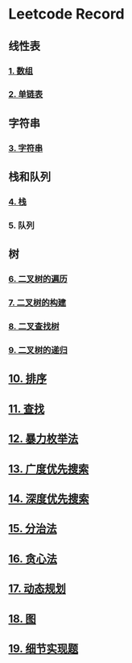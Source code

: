 # Leetcode Record

## 线性表
### [1. 数组](https://github.com/JasmineCAicai/leetcode-_/blob/0d775d9c7731f9e013ac3e312d341111fd360142/Array.md)
### [2. 单链表](https://github.com/JasmineCAicai/leetcode-_/blob/c1920f0187418e80597e54b8056cb6c559b96f67/LinkedList.md)
## 字符串
### [3. 字符串](https://github.com/JasmineCAicai/leetcode-_/blob/2810fc4e57b20f205395c231e2263ce7d2e33c57/String.md)
## 栈和队列
### [4. 栈](https://github.com/JasmineCAicai/leetcode-_/blob/c48c9082d7d79220b62e59887f0ab0432ee8c09e/Stack.md)
### 5. 队列
## 树
### [6. 二叉树的遍历](https://github.com/JasmineCAicai/leetcode-_/blob/acae7d7f16755eca3729b2a69c8aa1c8e58c4087/Tree_Traversal.md)
### [7. 二叉树的构建](https://github.com/JasmineCAicai/leetcode-_/blob/777b75c1053473584e66995b8ecdb48f6acd571c/Tree_Build.md)
### [8. 二叉查找树](https://github.com/JasmineCAicai/leetcode-_/blob/ed14b25bfab07ac5897a99d2154a77d17204f94d/Tree_Search.md)
### [9. 二叉树的递归](https://github.com/JasmineCAicai/leetcode-_/blob/256eae90c464abccf6faa3220ffdeda759848dd6/Tree_Recursive.md)
## [10. 排序](https://github.com/JasmineCAicai/leetcode-_/blob/2f797882b55762cf2396d2496cf4a232bb7a29f9/Sorting.md)
## [11. 查找](https://github.com/JasmineCAicai/leetcode-_/blob/591ce7fd52cf7e69700cd257f02fa30796e0ab17/Search.md)
## [12. 暴力枚举法]()
## [13. 广度优先搜索]()
## [14. 深度优先搜索]()
## [15. 分治法](https://github.com/JasmineCAicai/leetcode-_/blob/bd731bcbf7496026d54c13528e79a8fc576da9ba/Divide_and_Conquer.md)
## [16. 贪心法](https://github.com/JasmineCAicai/leetcode-_/blob/4edef0645d1b7f79ad962bf5a9b5a31d446363b6/Greedy.md)
## [17. 动态规划]()
## [18. 图]()
## [19. 细节实现题]()
